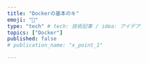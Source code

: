 ```yaml
---
title: "Dockerの基本のキ"
emoji: "🐳"
type: "tech" # tech: 技術記事 / idea: アイデア
topics: ["Docker"]
published: false
# publication_name: "x_point_1"

---
```

